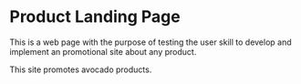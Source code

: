 ﻿# Product Landing Page

This is a web page with the purpose of testing the user skill to develop and implement an promotional site about any product.

This site promotes avocado products.
